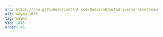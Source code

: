 ```yaml
---
src: https://raw.githubusercontent.com/Dadaism6/metadriverse-asset/main/script-waymo-output-newcompressed/waymo_1076.mp4
alt: waymo_1076
tag: waymo
vid: 1076
order: 46
---
```

